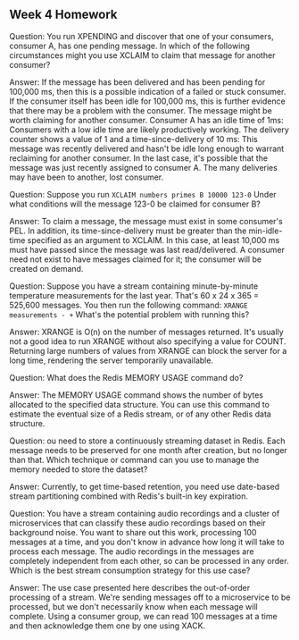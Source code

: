## Week 4 Homework

Question: You run XPENDING and discover that one of your consumers, consumer A, has one pending message. 
In which of the following circumstances might you use XCLAIM to claim that message for another consumer?

Answer: If the message has been delivered and has been pending for 100,000 ms, then this is a possible indication of a failed or stuck consumer. 
If the consumer itself has been idle for 100,000 ms, this is further evidence that there may be a problem with the consumer. 
The message might be worth claiming for another consumer. Consumer A has an idle time of 1ms: Consumers with a low idle time are likely productively working.
The delivery counter shows a value of 1 and a time-since-delivery of 10 ms: This message was recently delivered and hasn't be idle long enough to warrant reclaiming for another consumer.
In the last case, it's possible that the message was just recently assigned to consumer A. The many deliveries may have been to another, lost consumer.

Question: Suppose you run `XCLAIM numbers primes B 10000 123-0` Under what conditions will the message 123-0 be claimed for consumer B?

Answer: To claim a message, the message must exist in some consumer's PEL. In addition, its time-since-delivery must be greater than the min-idle-time specified 
as an argument to XCLAIM. In this case, at least 10,000 ms must have passed since the message was last read/delivered.
A consumer need not exist to have messages claimed for it; the consumer will be created on demand.

Question: Suppose you have a stream containing minute-by-minute temperature measurements for the last year. That's 60 x 24 x 365 = 525,600 messages. You then run the following command:
`XRANGE measurements - +` What's the potential problem with running this?

Answer: XRANGE is O(n) on the number of messages returned. It's usually not a good idea to run XRANGE without also specifying a value for COUNT. 
Returning large numbers of values from XRANGE can block the server for a long time, rendering the server temporarily unavailable.

Question: What does the Redis MEMORY USAGE command do?

Answer: The MEMORY USAGE command shows the number of bytes allocated to the specified data structure. 
You can use this command to estimate the eventual size of a Redis stream, or of any other Redis data structure.

Question: ou need to store a continuously streaming dataset in Redis. Each message needs to be preserved for one month after creation, 
but no longer than that. Which technique or command can you use to manage the memory needed to store the dataset?

Answer: Currently, to get time-based retention, you need use date-based stream partitioning combined with Redis's built-in key expiration.

Question: You have a stream containing audio recordings and a cluster of microservices that can classify these audio recordings based on their background noise.
You want to share out this work, processing 100 messages at a time, and you don't know in advance how long it will take to process each message.
The audio recordings in the messages are completely independent from each other, so can be processed in any order. Which is the best stream consumption strategy for this use case?

Answer: The use case presented here describes the out-of-order processing of a stream. We're sending messages off to a microservice to be processed, but we don't necessarily know when each message will complete.
Using a consumer group, we can read 100 messages at a time and then acknowledge them one by one using XACK.